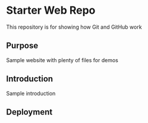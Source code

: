 # Starter Web Repo

This repository is for showing how Git and GitHub work

## Purpose

Sample website with plenty of files for demos

## Introduction
Sample introduction

## Deployment
